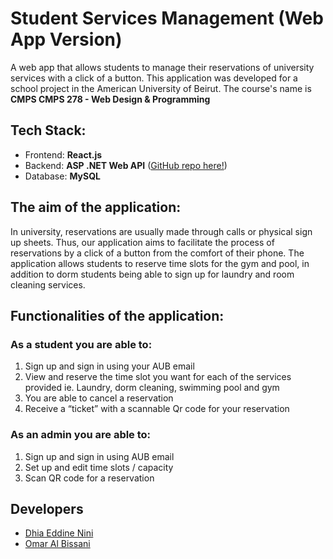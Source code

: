 # Student Services Management (Web App Version)
A web app that allows students to manage their reservations of university services with a click of a button.
This application was developed for a school project in the American University of Beirut. The course's name is **CMPS CMPS 278 - Web Design & Programming**

## Tech Stack:
* Frontend: **React.js**
* Backend: **ASP .NET Web API** ([GitHub repo here!](https://github.com/ninidhiaeddine/student-services-management-api))
* Database: **MySQL**

## The aim of the application:
In university, reservations are usually made through calls or physical sign up sheets.
Thus, our application aims to facilitate the process of reservations by a click of a button
from the comfort of their phone. The application allows students to reserve time slots
for the gym and pool, in addition to dorm students being able to sign up for laundry and
room cleaning services.

## Functionalities of the application:
### As a student you are able to:
1. Sign up and sign in using your AUB email
3. View and reserve the time slot you want for each of the services provided ie.
Laundry, dorm cleaning, swimming pool and gym
4. You are able to cancel a reservation
5. Receive a “ticket” with a scannable Qr code for your reservation

### As an admin you are able to:
1. Sign up and sign in using AUB email
4. Set up and edit time slots / capacity
5. Scan QR code for a reservation

## Developers
* [Dhia Eddine Nini](https://github.com/ninidhiaeddine)
* [Omar Al Bissani](https://github.com/OmarBissani)